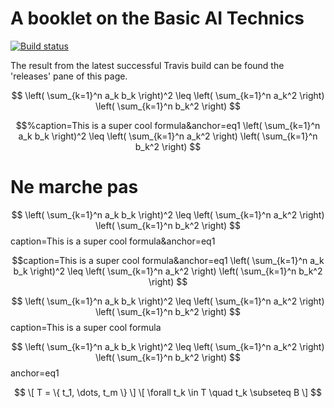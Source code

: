 # A booklet on the Basic AI Technics

[![Build status][badge]][travis]

[travis]: https://travis-ci.com/SquareBracketAssociates/Booklet-AI-Technics
[badge]: https://travis-ci.com/SquareBracketAssociates/Booklet-AI-Technics.svg?branch=master

The result from the latest successful Travis build can be found the 'releases' pane of this page.


$$
\left( \sum_{k=1}^n a_k b_k \right)^2 \leq \left( \sum_{k=1}^n a_k^2 \right) \left( \sum_{k=1}^n b_k^2 \right)
$$

$$%caption=This is a super cool formula&anchor=eq1
\left( \sum_{k=1}^n a_k b_k \right)^2 \leq \left( \sum_{k=1}^n a_k^2 \right) \left( \sum_{k=1}^n b_k^2 \right)
$$

# Ne marche pas
$$
\left( \sum_{k=1}^n a_k b_k \right)^2 \leq \left( \sum_{k=1}^n a_k^2 \right) \left( \sum_{k=1}^n b_k^2 \right)
$$caption=This is a super cool formula&anchor=eq1

$$caption=This is a super cool formula&anchor=eq1
\left( \sum_{k=1}^n a_k b_k \right)^2 \leq \left( \sum_{k=1}^n a_k^2 \right) \left( \sum_{k=1}^n b_k^2 \right)
$$

$$
\left( \sum_{k=1}^n a_k b_k \right)^2 \leq \left( \sum_{k=1}^n a_k^2 \right) \left( \sum_{k=1}^n b_k^2 \right)
$$caption=This is a super cool formula 


$$
\left( \sum_{k=1}^n a_k b_k \right)^2 \leq \left( \sum_{k=1}^n a_k^2 \right) \left( \sum_{k=1}^n b_k^2 \right)
$$anchor=eq1


$$
\[ T = \{ t_1, \dots, t_m \} \]
\[ \forall t_k \in T \quad t_k \subseteq B \]
$$
